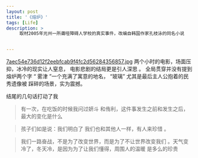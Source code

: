 ```yaml
---
layout: post
title: '《熔炉》'
tags: [Life]
description: >
     取材2005年光州一所聋哑障碍人学校的真实事件，改编自韩国作家孔枝泳的同名小说


---
```

[7aec54e736d12f2eebfcab9f4fc2d56284356857.jpg](http://olinvkfrw.bkt.clouddn.com/7aec54e736d12f2eebfcab9f4fc2d56284356857.jpg)
两个小时的电影，场面压抑，冰冷的现实让人窒息，
电影悲剧的结局更是引人深思 。
全局贯穿并没有提到熔炉两个字
“ 雾津 ”一个充满了寓意的地名，
“玻璃” 尤其是最后主人公抱着的民秀遗像被 踩碎的场景，实为震撼。

结尾的几句话打动了我

>有一次，在吃饭的时候我问过妍斗 和侑利，这件事发生之前和发生之后，最大的变化是什么

>孩子们如是说：我们明白了   我们也和其他人一样，有人来珍惜 。

> 我们一路奋战，不是为了改变世界，而是为了不让世界改变我们   。天气变冷了，冬天冷，是因为为了让我们懂得，周围人的温暖   是多么的珍贵